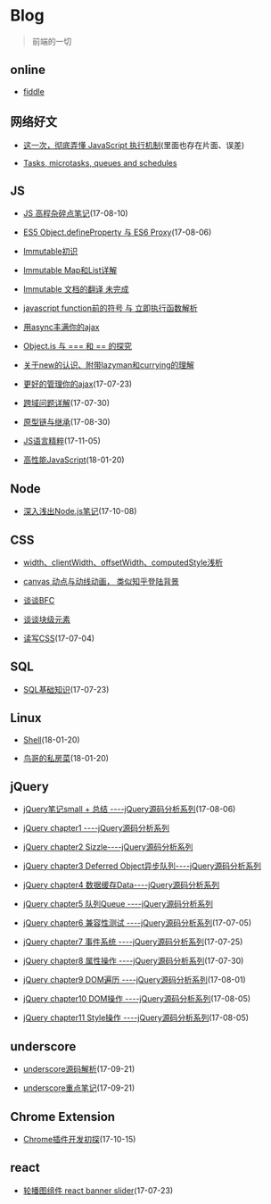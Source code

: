 # Blog

> 前端的一切

## online

* [fiddle](https://jsfiddle.net/user/peaNut93/fiddles/)

## 网络好文

* [这一次，彻底弄懂 JavaScript 执行机制](https://juejin.im/post/59e85eebf265da430d571f89)(里面也存在片面、误差)

* [Tasks, microtasks, queues and schedules](https://jakearchibald.com/2015/tasks-microtasks-queues-and-schedules/)

## JS
* [JS 高程杂碎点笔记](https://github.com/zhaozy93/blog/issues/22)(17-08-10)

* [ES5 Object.defineProperty 与 ES6 Proxy](https://github.com/zhaozy93/blog/issues/21)(17-08-06)

* [Immutable初识](https://github.com/AllFE/blog/issues/1)

* [Immutable Map和List详解](https://github.com/AllFE/blog/issues/2)

* [Immutable 文档的翻译 未完成](https://github.com/zhaozy93/rubbish-things/tree/master/immutable.js)

* [javascript function前的符号 与 立即执行函数解析](https://github.com/AllFE/blog/issues/3)

* [用async丰满你的ajax](https://github.com/AllFE/blog/issues/5)

* [Object.is 与 === 和 == 的探究](https://github.com/AllFE/blog/issues/6)

* [关于new的认识、附带lazyman和currying的理解](https://github.com/zhaozy93/blog/issues/6)

* [更好的管理你的ajax](https://github.com/zhaozy93/blog/issues/14)(17-07-23)

* [跨域问题详解](https://github.com/zhaozy93/blog/issues/16)(17-07-30)

* [原型链与继承](https://github.com/zhaozy93/blog/issues/23)(17-08-30)

* [JS语言精粹](https://github.com/zhaozy93/blog/blob/master/md/JS语言精粹.md)(17-11-05)

* [高性能JavaScript](https://github.com/zhaozy93/blog/blob/master/md/高性能JAVASCRIPT.md)(18-01-20)

## Node
* [深入浅出Node.js笔记](https://github.com/zhaozy93/blog/blob/master/node/basic.md)(17-10-08)


## CSS
* [width、clientWidth、offsetWidth、computedStyle浅析](https://github.com/zhaozy93/blog/issues/1)

* [canvas 动点与动线动画， 类似知乎登陆背景](https://github.com/AllFE/blog/issues/4)

* [谈谈BFC](https://github.com/zhaozy93/blog/issues/8)

* [谈谈块级元素](https://github.com/zhaozy93/blog/issues/9)

* [读写CSS](https://github.com/zhaozy93/blog/issues/11)(17-07-04)


## SQL

* [SQL基础知识](https://github.com/zhaozy93/blog/issues/26)(17-07-23)

## Linux

* [Shell](https://github.com/zhaozy93/blog/blob/master/linux/shell.md)(18-01-20)

* [鸟哥的私房菜](https://github.com/zhaozy93/blog/blob/master/linux/鸟哥私房菜.md)(18-01-20)



## jQuery
* [jQuery笔记small + 总结 ----jQuery源码分析系列](https://github.com/zhaozy93/blog/issues/3)(17-08-06)

* [jQuery chapter1 ----jQuery源码分析系列](https://github.com/zhaozy93/blog/issues/2)

* [jQuery chapter2 Sizzle----jQuery源码分析系列](https://github.com/zhaozy93/blog/issues/4)

* [jQuery chapter3 Deferred Object异步队列----jQuery源码分析系列](https://github.com/zhaozy93/blog/issues/5)

* [jQuery chapter4 数据缓存Data----jQuery源码分析系列](https://github.com/zhaozy93/blog/issues/7)

* [jQuery chapter5 队列Queue ----jQuery源码分析系列](https://github.com/zhaozy93/blog/issues/10)

* [jQuery chapter6 兼容性测试 ----jQuery源码分析系列](https://github.com/zhaozy93/blog/issues/12)(17-07-05)

* [jQuery chapter7 事件系统 ----jQuery源码分析系列](https://github.com/zhaozy93/blog/issues/15)(17-07-25)

* [jQuery chapter8 属性操作 ----jQuery源码分析系列](https://github.com/zhaozy93/blog/issues/17)(17-07-30)

* [jQuery chapter9 DOM遍历 ----jQuery源码分析系列](https://github.com/zhaozy93/blog/issues/18)(17-08-01)

* [jQuery chapter10 DOM操作 ----jQuery源码分析系列](https://github.com/zhaozy93/blog/issues/19)(17-08-05)

* [jQuery chapter11 Style操作 ----jQuery源码分析系列](https://github.com/zhaozy93/blog/issues/20)(17-08-05)

## underscore

* [underscore源码解析](https://github.com/zhaozy93/blog/blob/master/underscore/underscore_source_code.js)(17-09-21)

* [underscore重点笔记](https://github.com/zhaozy93/blog/issues/24)(17-09-21)

## Chrome Extension

* [Chrome插件开发初探](https://github.com/zhaozy93/blog/issues/25)(17-10-15)

## react

* [轮播图组件 react banner slider](https://github.com/zhaozy93/blog/issues/13)(17-07-23)